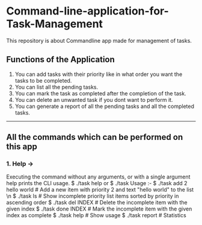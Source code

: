 # Command-line-application-for-Task-Management
This repository is about Commandline app made for management of tasks.

## Functions of the Application
1. You can add tasks with their priority like in what order you want the tasks to be completed.
2. You can list all the pending tasks.
3. You can mark the task as completed after the completion of the task.
4. You can delete an unwanted task if you dont want to perform it.
5. You can generate a report of all the pending tasks and all the completed tasks.

----
## All the commands which can be performed on this app
### 1. Help ->
Executing the command without any arguments, or with a single argument help prints the CLI usage.
$ ./task help or $ ./task
Usage :-
$ ./task add 2 hello world    # Add a new item with priority 2 and text "hello world" to the list \n
$ ./task ls                   # Show incomplete priority list items sorted by priority in ascending order
$ ./task del INDEX            # Delete the incomplete item with the given index
$ ./task done INDEX           # Mark the incomplete item with the given index as complete
$ ./task help                 # Show usage
$ ./task report               # Statistics

